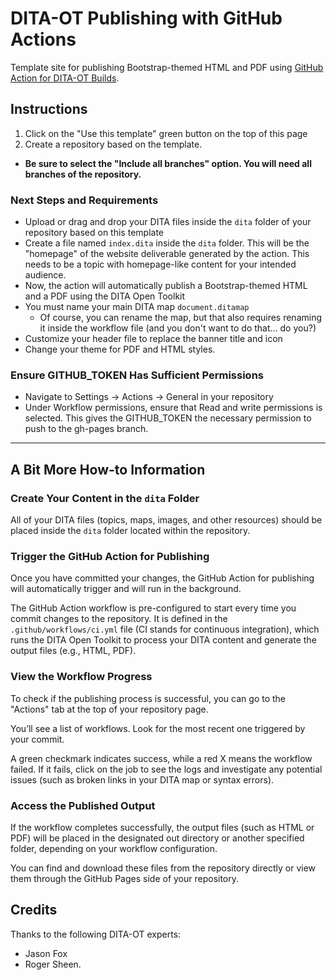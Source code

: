 # DITA-OT Publishing with GitHub Actions

Template site for publishing Bootstrap-themed HTML and PDF using [GitHub Action for DITA-OT Builds](https://github.com/dita-ot/dita-ot-action).

## Instructions

1. Click on the "Use this template" green button on the top of this page
2. Create a repository based on the template.
  - **Be sure to select the "Include all branches" option. You will need all branches of the repository.**

### Next Steps and Requirements
- Upload or drag and drop your DITA files inside the `dita` folder of your repository based on this template
- Create a file named `index.dita` inside the `dita` folder. This will be the "homepage" of the website deliverable generated by the action. This needs to be a topic with homepage-like content for your intended audience. 
- Now, the action will automatically publish a Bootstrap-themed HTML and a PDF using the DITA Open Toolkit
- You must name your main DITA map `document.ditamap`
  - Of course, you can rename the map, but that also requires renaming it inside the workflow file (and you don't want to do that... do you?)
- Customize your header file to replace the banner title and icon
- Change your theme for PDF and HTML styles.

###  Ensure GITHUB_TOKEN Has Sufficient Permissions
- Navigate to Settings → Actions → General in your repository
- Under Workflow permissions, ensure that Read and write permissions is selected. This gives the GITHUB_TOKEN the necessary permission to push to the gh-pages branch.

---
## A Bit More How-to Information

### Create Your Content in the `dita` Folder

All of your DITA files (topics, maps, images, and other resources) should be placed inside the `dita` folder located within the repository.

### Trigger the GitHub Action for Publishing

Once you have committed your changes, the GitHub Action for publishing will automatically trigger and will run in the background.

The GitHub Action workflow is pre-configured to start every time you commit changes to the repository.
It is defined in the `.github/workflows/ci.yml` file (CI stands for continuous integration), which runs the DITA Open Toolkit to process your DITA content and generate the output files (e.g., HTML, PDF).

### View the Workflow Progress

To check if the publishing process is successful, you can go to the "Actions" tab at the top of your repository page.

You’ll see a list of workflows. Look for the most recent one triggered by your commit.

A green checkmark indicates success, while a red X means the workflow failed. If it fails, click on the job to see the logs and investigate any potential issues (such as broken links in your DITA map or syntax errors).

### Access the Published Output

If the workflow completes successfully, the output files (such as HTML or PDF) will be placed in the designated out directory or another specified folder, depending on your workflow configuration.

You can find and download these files from the repository directly or view them through the GitHub Pages side of your repository.


## Credits

Thanks to the following DITA-OT experts:
- Jason Fox
- Roger Sheen.
